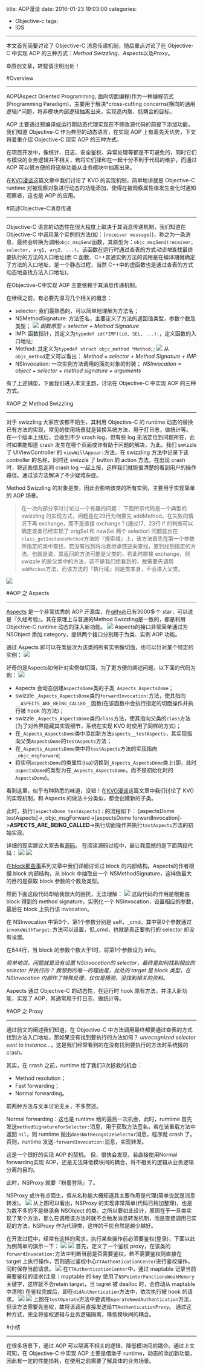 title: AOP漫谈
date: 2016-01-23 19:03:00
categories:
- Objective-c
tags:
- IOS
---
本文首先简要讨论了 Objective-C 消息传递机制，随后重点讨论了在 Objective-C 中实现 AOP 的三种方式：*Method Swizzling*、*Aspects*以及*Proxy*。
<!--more-->
©原创文章，转载请注明出处！

#Overview
__________________
AOP(Aspect Oriented Programming, 面向切面编程)作为一种编程范式(Programming Paradigm)，主要用于解决*cross-cutting concerns(横向的通用逻辑)*问题，将非模块内部逻辑抽离出来，实现高内聚、低耦合的目标。

AOP 主要通过预编译或运行期动态代理实现在不修改源代码的前提下添加功能，我们知道 Objective-C 作为典型的动态语言，在实现 AOP 上有着先天优势，下文将着重介绍 Objective-C 现实 AOP 的三种方式。

在项目开发中，像统计、日志、安全鉴权、异常处理等都是不可避免的，同时它们与模块的业务逻辑并不相关，若将它们揉和在一起十分不利于代码的维护，而通过 AOP 可以很方便的将这些功能从业务模块中抽离出来。

在[KVO漫谈](http://zhaoxuefeng.gitcafe.io/2015/09/18/KVO/)这篇文章中我们讨论了 KVO 的实现机制，简单地讲就是 Objective-C runtime 对被观察对象进行动态的功能添加，使得在被观察属性值发生变化时通知观察者，这也是 AOP 的应用。

#简述Objective-C消息传递
___________________
Objective-C 语言的动态性在很大程度上取决于其消息传递机制，我们知道在 Objective-C 中调用某个实例的方法(如：`[receiver message]`)，称之为一条消息，最终会转换为调用`objc_msgSend`函数，其原型为：`objc_msgSend(receiver, selector, arg1, arg2, ...)`。该函数在运行时通过查表的方式*动态地*查找最终要执行的方法的入口地址(而 C 函数、C++普通实例方法的调用是在编译期就确定了方法的入口地址，是一个静态过程，当然 C++中的虚函数也是通过查表的方式动态地查找方法入口地址)。

在Objective-C中实现 AOP 主要依赖于其消息传递机制。

在继续之前，有必要先温习几个相关的概念：

+ selector: 我们最熟悉的，可以简单地理解为方法名；
+ NSMethodSignature: 方法签名，主要定义了方法的返回值类型，参数个数及类型；
![](/img/NSMethodSignature.png)
*函数原型 = selector + Method Signature*
+ IMP: 函数指针，其定义为`typedef id(*IMP)(id, SEL, ...);`，定义函数的入口地址;
+ Method: 其定义为`typedef struct objc_method *Method;`;
![](/img/objc_method.png)
从`objc_method`定义可以看出：
*Method = selector + Method Signature + IMP*
+ NSInvocation: 一次实例方法调用的面向对象的封装；
*NSInvocation = object + selector + method signature + arguments*

有了上述铺垫，下面我们进入本文主题，讨论在 Objective-C 中实现 AOP 的三种方式。

#AOP 之 Method Swizzling
_____________________

对于 swizzling 大家应该都不陌生，其利用 Objective-C 的 runtime 动态的替换已有方法的实现，常见的使用场景就是替换系统方法，用于打日志，做统计等。
在一个版本上线后，会收到不少 crash log，但有些 log 无法定位到问题所在，此时如果能知道 crash 发生在哪个页面或许有助于问题的解决，为此，我们 swizzle 了 UIViewController 的 `viewWillAppear:`方法，在 swizzling 方法中记录下该 controller 的名称，同时还 swizzle 了 button 的 action 方法。在出现 crash 时，将这些信息连同 crash log 一起上报，这样我们就能很清楚的看到用户的操作路径。通过该方法解决了不少疑难杂症。

Method Swizzling 的对象是类，因此会影响该类的所有实例，主要用于实现简单的 AOP 场景。
>在一次内部分享时讨论过一个有趣的问题：
>下图所示代码是一个典型的 swizzling 的实现方式，问题是在29行为何要先 addMethod，在失败的情况下再 exchange，而不是直接 exchange？(通过17、23行 if 的判断可以确定该类已经实现了 origSel 和 newSel 两个 selector)
>问题就出在`class_getInstanceMethod`方法的『搜索域』上，该方法首先在第一个参数所指定的类中查找，若没有找到将沿着继承链逆向查找，直到找到指定的方法。也就是说，其返回的方法可能是父类的，若此时直接 exchange，则 swizzle 的是父类中的方法，这不是我们想看到的，故需要先调用`addMethod`方法，而该方法的『执行域』则是类本身，不会进入父类。

![](/img/swizzleMethod.png)

#AOP 之 Aspects
_______________________
[Aspects](https://github.com/steipete/Aspects) 是一个非常优秀的 AOP 开源库，在[github](https://github.com/)已有3000多个 star，可以说是『久经考验』。其在原理上与普通的Method Swizzling是一致的，都是利用 Objective-C runtime 动态的注入新功能。
![](/img/NSObject_Aspects.png)
Aspects的接口非常简单通过为 NSObject 添加 category，提供两个接口分别用于为类、实例 AOP 功能。

通过 Aspects 即可以在类层次为该类的所有实例做切面，也可以针对某个特定的实例：
![](/img/AOPViewController.png)

好奇的是Aspects如何针对实例做切面，为了更方便的阐述问题，以下面的代码为例：
![](/img/AspectsDome.png)
+ Aspects 会动态创建`AspectsDome`类的子类`_Aspects_AspectsDome`；
+ swizzle `_Aspects_AspectsDome`类的`forwardInvocation:`方法，使其指向`__ASPECTS_ARE_BEING_CALLED__`函数(在该函数中会执行指定的切面操作并执行被 hook 的方法)；
+ swizzle `_Aspects_AspectsDome`类的`class`方法，使其指向父类的`class`方法(为了对外界隐藏其实现细节，系统在实现 KVO 时使用了同样的方式)；
+ 在`_Aspects_AspectsDome`类中添加新方法`aspects__testAspects`，其实现指向父类`AspectsDome`的`testAspects`方法；
+ 在`_Aspects_AspectsDome`类中将`testAspects`方法的实现指向`_objc_msgForward`;
+ 将实例`aspectsDome`的类属性(isa)切换到`_Aspects_AspectsDome`类上(即，此时`aspectsDome`的类型为在`_Aspects_AspectsDome`，而不是初始化时的`AspectsDome`)。

看到这里，似乎有种熟悉的味道，没错！在[KVO漫谈](http://zhaoxuefeng.gitcafe.io/2015/09/18/KVO/)这篇文章中我们讨论了 KVO 的实现机制，和 Aspects 的做法十分类似，都会创建新的子类。

此时，执行`[aspectsDome testAspects]；`的流程如下：
[aspectsDome testAspects]->_objc_msgForward->[aspectsDome forwardInvocation]->__ASPECTS_ARE_BEING_CALLED__->执行切面操作并执行`testAspects`方法的初始实现。

详细的现实建议大家去看[源码](https://github.com/steipete/Aspects)。
在阅读源码过程中，最让我震撼的是下面两段代码：
![](/img/AspectBlock.png)
![](/img/aspect_blockMethodSignature.png)

在[block那些事](http://zhaoxuefeng.gitcafe.io/2014/07/14/block/)系列文章中我们详细讨论过 block 的内部结构。Aspects的作者根据 block 内部结构，从 block 中抽取出一个 NSMethodSignature，这样做最大的目的是获取 block 参数的个数及类型。

然而下面这段代码却给我很大的困扰，无法理解：
![](/img/invokeWithInfo.png)
这段代码的作用是根据由 block 得到的 method signature，实例化一个 NSInvocation，设置相应的参数，最后在 block 上执行该 invocation。

在 NSInvocation 中第0个、第1个参数分别是 self，_cmd。其中第0个参数通过`invokeWithTarget:`方法可以设置，但_cmd，也就是真正要执行的 selector 却没有设置。

在844行，当 block 的参数个数大于1时，将第1个参数设为 info。

*简单地说，问题就是没有设置 NSInvocation的 selector，最终是如何找到相应的 selector 并执行的？
我想到的唯一的理由是，此处的 target 是 block 类型，在 NSInvocation 内部作了特殊处理，仅仅是猜测，没找到相关的资料。*

Aspects 通过 Objective-C 的动态性，在运行时 hook 原有方法，并注入新功能，实现了 AOP，其通常用于打日志、做统计等。

#AOP 之 Proxy
___________________________
通过前文的阐述我们知道，在 Objective-C 中方法调用最终都要通过查表的方式找到方法入口地址，那如果没有找到要执行的方法如何？
*unrecognized selector sent to instance...*，这是我们经常看到的在没有找到要执行的方法时系统报的 crash。

其实，在 crash 之前，runtime 给了我们3次拯救的机会：
+ Method resolution；
+ Fast forwarding；
+ Normal forwarding。

前两种方法与文本讨论无关，不多赘述。

Normal forwarding：这也是 runtime 给的最后一次机会，此时，rumtime 首先发送`methodSignatureForSelector:`消息，用于获取方法签名，若在该重载方法中返回 `nil`，则 rumtime 抛出`doesNotRecognizeSelector`消息，程序就 crash 了。否则，runtime 发送`-forwardInvocation:`消息，实现转发。

这是一个很好的实现 AOP 的契机。
但，很快会发现，若直接使用Normal forwarding实现 AOP，还是无法降低模块间的耦合，将不相关的逻辑从业务逻辑分离的目的。

此时，NSProxy 就要『粉墨登场』了。

NSProxy 或许有点陌生，但从名称能大概知道其主要作用是代理(简单说就是消息转发)。
![](/img/NSProxy.png)
从上图可以看出，NSProxy 的实现非常简单(代码已稍加整理)，也是为数不多的不是继承自 NSObject 的类。之所以要如此设计，原因在于一旦类实现了某个方法，那么在调用该方法时就不会触发消息转发机制，而是直接调用已实现的方法。NSProxy 作为代理类，这样的干扰自然是越少越好。

在开发过程中，经常有这样的需求，执行某些操作前必须要鉴权(登录)，下面以此为例简单的演示一下：
![](/img/TTAuthenticationProxyh.png)
![](/img/TTAuthenticationProxym.png)
首先，定义了一个鉴权 proxy，在该类的`forwardInvocation:`方法中判断当前是否需要鉴权，若不需要鉴权则直接在 target 上执行操作，否则通过鉴权中心`TTAuthenticationCenter`进行鉴权操作，同时保存当前请求。
![](/img/TTAuthenticationCenter.png)
在`TTAuthenticationCenter`中，通过 maptable 记录当前需要鉴权的请求(注意：maptable 的 key 使用了`NSPointerFunctionsWeakMemory`关键字，这样就不会retain target，当 tagret 被 dealloc 时，会自动从 maptable 中清除)
在鉴权完成后，即在`didAuthentication`方法中，依次执行被 hook 的请求。
![](/img/NSObjectAuthentication.png)
![](/img/testOperate.png)
上图在`testOperate`方法中要调用`operateNeedAuthentication`方法，但该方法需要先鉴权，故将该调用直接发送给`TTAuthenticationProxy`。
通过这种方式，完全将鉴权逻辑与业务逻辑隔离，降低模块间的耦合。

#小结
_______________________
在很多场景下，通过 AOP 可以隔离不相关的逻辑、降低模块间的耦合。通过上文可知，在 Objective-C 中实现 AOP 主要是借助于 runtime，动态的添加新功能，因此有一定的性能损耗，在使用之前需要了解具体的业务场景。